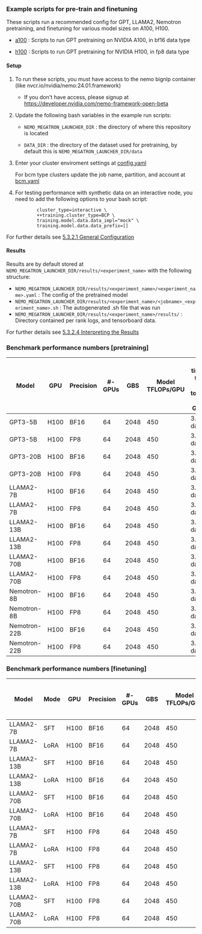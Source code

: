 ### Example scripts for pre-train and finetuning 
These scripts run a recommended config for GPT, LLAMA2, Nemotron pretraining, and finetuning for various model sizes on A100, H100.

- [a100](https://github.com/NVIDIA/NeMo-Megatron-Launcher/tree/example_run_scripts/examples/training/gpt/a100)
: Scripts to run GPT pretraining on NVIDIA A100, in bf16 data type

- [h100](https://github.com/NVIDIA/NeMo-Megatron-Launcher/tree/example_run_scripts/examples/training/gpt/h100)
: Scripts to run GPT pretraining for NVIDIA H100, in fp8 data type

#### Setup
1. To run these scripts, you must have access to the nemo bignlp container (like nvcr.io/nvidia/nemo:24.01.framework)
     - If you don't have access, please signup at https://developer.nvidia.com/nemo-framework-open-beta
       
2. Update the following bash variables in the example run scripts:
     - ``` NEMO_MEGATRON_LAUNCHER_DIR ``` : the directory of where this repository is located

     - ``` DATA_DIR ``` : the directory of the dataset used for pretraining, by default this is ``` NEMO_MEGATRON_LAUNCHER_DIR/data ```

3. Enter your cluster enviroment settings at 
  [config.yaml](https://github.com/NVIDIA/NeMo-Megatron-Launcher/blob/master/launcher_scripts/conf/config.yaml)
    
    For bcm type clusters update the job name, partition, and account at [bcm.yaml]( https://github.com/NVIDIA/NeMo-Megatron-Launcher/blob/master/launcher_scripts/conf/cluster/bcm.yaml)

4. For testing performance with synthetic data on an interactive node, you need to add the following options to your bash script:
    ```
            cluster_type=interactive \
            ++training.cluster_type=BCP \
            training.model.data.data_impl="mock" \
            training.model.data.data_prefix=[]
    ```
    
For further details see [5.3.2.1 General Configuration](https://github.com/NVIDIA/NeMo-Megatron-Launcher#5321-general-configuration) 

#### Results
Results are by default stored at ``` NEMO_MEGATRON_LAUNCHER_DIR/results/<experiment_name> ``` with the following structure:

- ``` NEMO_MEGATRON_LAUNCHER_DIR/results/<experiment_name>/<experiment_name>.yaml ``` : The config of the pretrained model
- ``` NEMO_MEGATRON_LAUNCHER_DIR/results/<experiment_name>/<jobname>_<experiment_name>.sh ``` : The autogenerated .sh file that was run
- ``` NEMO_MEGATRON_LAUNCHER_DIR/results/<experiment_name>/results/ ``` : Directory contained per rank logs, and tensorboard data.

For further details see [5.3.2.4 Interpreting the Results](https://github.com/NVIDIA/NeMo-Megatron-Launcher#5324-interpreting-the-results) 

### Benchmark performance numbers [pretraining]

| Model | GPU | Precision | #-GPUs | GBS | Model TFLOPs/GPU | Est. time to train (1T tokens, 1K GPUs) |
| ---      | ---      | ---      | ---      | ---      | ---      | ---     |
| GPT3-5B | H100 | BF16 | 64 | 2048 | 450 | 3.4 days |
| GPT3-5B | H100 | FP8 | 64 | 2048 | 450 | 3.4 days |
| GPT3-20B | H100 | BF16 | 64 | 2048 | 450 | 3.4 days |
| GPT3-20B | H100 | FP8 | 64 | 2048 | 450 | 3.4 days |
| LLAMA2-7B | H100 | BF16 | 64 | 2048 | 450 | 3.4 days |
| LLAMA2-7B | H100 | FP8 | 64 | 2048 | 450 | 3.4 days |
| LLAMA2-13B | H100 | BF16 | 64 | 2048 | 450 | 3.4 days |
| LLAMA2-13B | H100 | FP8 | 64 | 2048 | 450 | 3.4 days |
| LLAMA2-70B | H100 | BF16 | 64 | 2048 | 450 | 3.4 days |
| LLAMA2-70B | H100 | FP8 | 64 | 2048 | 450 | 3.4 days |
| Nemotron-8B | H100 | BF16 | 64 | 2048 | 450 | 3.4 days |
| Nemotron-8B  | H100 | FP8 | 64 | 2048 | 450 | 3.4 days |
| Nemotron-22B | H100 | BF16 | 64 | 2048 | 450 | 3.4 days |
| Nemotron-22B  | H100 | FP8 | 64 | 2048 | 450 | 3.4 days |


### Benchmark performance numbers [finetuning]

| Model | Mode | GPU | Precision | #-GPUs | GBS | Model TFLOPs/GPU | Est. time to train (40M tokens) |
| ---      | ----- | ---      | ---      | ---      | ---      | ---      | ---     |
| LLAMA2-7B | SFT | H100 | BF16 | 64 | 2048 | 450 | 3.4 days |
| LLAMA2-7B | LoRA | H100 | BF16 | 64 | 2048 | 450 | 3.4 days |
| LLAMA2-13B | SFT | H100 | BF16 | 64 | 2048 | 450 | 3.4 days |
| LLAMA2-13B | LoRA | H100 | BF16 | 64 | 2048 | 450 | 3.4 days |
| LLAMA2-70B | SFT | H100 | BF16 | 64 | 2048 | 450 | 3.4 days |
| LLAMA2-70B | LoRA | H100 | BF16 | 64 | 2048 | 450 | 3.4 days |
| LLAMA2-7B | SFT | H100 | FP8 | 64 | 2048 | 450 | 3.4 days |
| LLAMA2-7B | LoRA | H100 | FP8 | 64 | 2048 | 450 | 3.4 days |
| LLAMA2-13B | SFT | H100 | FP8 | 64 | 2048 | 450 | 3.4 days |
| LLAMA2-13B | LoRA | H100 | FP8 | 64 | 2048 | 450 | 3.4 days |
| LLAMA2-70B | SFT | H100 | FP8 | 64 | 2048 | 450 | 3.4 days |
| LLAMA2-70B | LoRA | H100 | FP8 | 64 | 2048 | 450 | 3.4 days |

